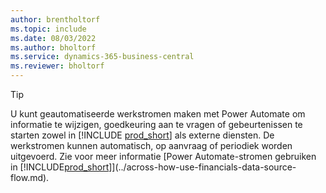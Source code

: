 ```yaml
---
author: brentholtorf
ms.topic: include
ms.date: 08/03/2022
ms.author: bholtorf
ms.service: dynamics-365-business-central
ms.reviewer: bholtorf
---
```

> [!TIP]
> U kunt geautomatiseerde werkstromen maken met Power Automate om informatie te wijzigen, goedkeuring aan te vragen of gebeurtenissen te starten zowel in [!INCLUDE [prod_short](prod_short.md)] als externe diensten. De werkstromen kunnen automatisch, op aanvraag of periodiek worden uitgevoerd. Zie voor meer informatie [Power Automate-stromen gebruiken in [!INCLUDE[prod_short](includes/prod_short.md)]](../across-how-use-financials-data-source-flow.md).

